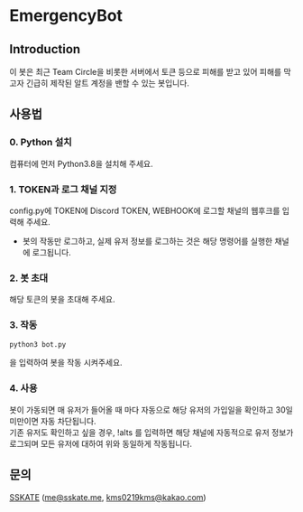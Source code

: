# EmergencyBot

## Introduction

이 봇은 최근 Team Circle을 비롯한 서버에서 토큰 등으로 피해를 받고 있어 피해를 막고자 긴급히 제작된 알트 계정을 밴할 수 있는 봇입니다.

## 사용법
### 0. Python 설치
컴퓨터에 먼저 Python3.8을 설치해 주세요.

### 1. TOKEN과 로그 채널 지정
config.py에 TOKEN에 Discord TOKEN, WEBHOOK에 로그할 채널의 웹후크를 입력해 주세요.<br>
* 봇의 작동만 로그하고, 실제 유저 정보를 로그하는 것은 해당 명령어를 실행한 채널에 로그됩니다.

### 2. 봇 초대
해당 토큰의 봇을 초대해 주세요.

### 3. 작동
```sh
python3 bot.py
```
을 입력하여 봇을 작동 시켜주세요.

### 4. 사용
봇이 가동되면 매 유저가 들어올 때 마다 자동으로 해당 유저의 가입일을 확인하고 30일 미만이면 자동 차단됩니다.<br>
기존 유저도 확인하고 싶을 경우, !alts 를 입력하면 해당 채널에 자동적으로 유저 정보가 로그되며 모든 유저에 대하여 위와 동일하게 작동됩니다.

## 문의
[SSKATE](https://discord.com/users/902700864748273704) ([me@sskate.me](mailto:me@sskate.me), [kms0219kms@kakao.com](mailto:kms0219kms@kakao.com))
